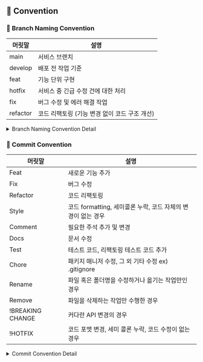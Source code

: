 ## 📠 Convention

### 🤝 Branch Naming Convention

| 머릿말  | 설명                               |
| ------- | ---------------------------------- |
| main    | 서비스 브랜치                      |
| develop | 배포 전 작업 기준                  |
| feat | 기능 단위 구현                     |
| hotfix  | 서비스 중 긴급 수정 건에 대한 처리 |
 fix        | 버그 수정 및 에러 해결 작업                      |
| refactor   | 코드 리팩토링 (기능 변경 없이 코드 구조 개선)    |

<details>
<summary>Branch Naming Convention Detail</summary>
<div markdown="1">

```
master(main) ── develop ── feature
└── hotfix                └── fix 
                          └── refactor 
```

- [ ] [깃 플로우](https://techblog.woowahan.com/2553/)를 베이스로 하여 프로젝트 사이즈에 맞게 재정의했습니다.
- [ ] 브랜치 이름은 `kebab-case`를 따릅니다.
- [ ] 이슈 번호는 가장 마지막에 적습니다. (ex. #_)

#### master(main)

- [ ] 실제 서비스가 이루어지는 브랜치입니다.
- [ ] 이 브랜치를 기준으로 develop 브랜치가 분기됩니다.
- [ ] 배포 중, 긴급하게 수정할 건이 생길시 hotfix 브랜치를 만들어 수정합니다.

#### develop

- [ ] 개발, 테스트, 릴리즈 등 배포 전 작업의 기준이 되는 브랜치입니다.
- [ ] 해당 브랜치를 default로 설정합니다.
- [ ] 이 브랜치에서 feature 브랜치가 분기됩니다.

#### feature

- [ ] 개별 개발자가 맡은 작업을 개발하는 브랜치입니다.
- [ ] `feat/(feat-name)` 과 같이 머릿말을 feat, 꼬릿말을 개발하는 기능으로 명명합니다.
- [ ] feat-name의 경우 kebab-case를 따릅니다.
- [ ] ex) feat/social-login-#5

#### fix

- [ ] 버그나 에러를 수정하는 브랜치입니다.
- [ ] `fix/(수정내용)` 형식으로 명명합니다.
- [ ] ex) `fix/login-error-#8`

---

#### refactor

- [ ] 코드 구조를 개선하거나 리팩토링하는 브랜치입니다. (기능 변화 없음)
- [ ] `refactor/(개선내용)` 형식으로 명명합니다.
- [ ] ex) `refactor/remove-duplication-#12`

#### hotfix

- [ ] 서비스 중 긴급히 수정해야 할 사항이 발생할 때 사용합니다.
- [ ] main에서 분기됩니다.

</div>
</details>

### 🤝 Commit Convention

| 머릿말           | 설명                                                                      |
| ---------------- | ------------------------------------------------------------------------- |
| Feat             | 새로운 기능 추가                                                          |
| Fix              | 버그 수정                                                                 |
| Refactor         | 코드 리팩토링                                                  |
| Style         | 코드 formatting, 세미콜론 누락, 코드 자체의 변경이 없는 경우                                                  |
| Comment          | 필요한 주석 추가 및 변경                                                  |
| Docs             | 문서 수정                                                                 |
| Test             | 테스트 코드, 리팩토링 테스트 코드 추가                        |
| Chore            | 패키지 매니저 수정, 그 외 기타 수정 ex) .gitignore |
| Rename           | 파일 혹은 폴더명을 수정하거나 옮기는 작업만인 경우                        |
| Remove           | 파일을 삭제하는 작업만 수행한 경우                                        |
| !BREAKING CHANGE | 커다란 API 변경의 경우                                                    |
| !HOTFIX          | 코드 포맷 변경, 세미 콜론 누락, 코드 수정이 없는 경우                     |

<details>
<summary>Commit Convention Detail</summary>
<div markdown="1">

### 1. 제목과 본문을 빈행으로 분리

- 커밋 유형 이후 제목과 본문은 한글로 작성하여 내용이 잘 전달될 수 있도록 할 것
- 본문에는 변경한 내용과 이유 설명 (어떻게보다는 무엇 & 왜를 설명)

### 2. 제목 첫 글자는 대문자로, 끝에는 `.` 금지

### 3. 제목은 영문 기준 50자 이내로 할 것

### 4. 마지막에 이슈번호 추가하기

### 5. 자신의 코드가 직관적으로 바로 파악할 수 있다고 생각하지 말자

### 6. 여러가지 항목이 있다면 글머리 기호를 통해 가독성 높이기

```
- 변경 내용 1
- 변경 내용 2
- 변경 내용 3
```

### 8. 예시
커밋유형: 기능 설명 (#이슈번호)
ex) Feat: 로그인 기능 구현 (#5)

</div>
</details>